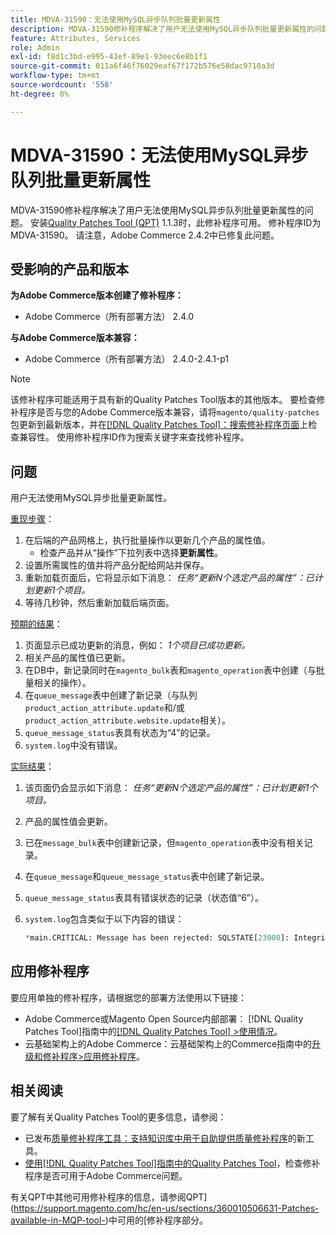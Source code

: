 ```yaml
---
title: MDVA-31590：无法使用MySQL异步队列批量更新属性
description: MDVA-31590修补程序解决了用户无法使用MySQL异步队列批量更新属性的问题。 安装[Quality Patches Tool (QPT)](https://experienceleague.adobe.com/en/docs/commerce-operations/tools/quality-patches-tool/quality-patches-tool-to-self-serve-quality-patches) 1.1.3后，即可使用此修补程序。 修补程序ID为MDVA-31590。 请注意，Adobe Commerce 2.4.2中已修复此问题。
feature: Attributes, Services
role: Admin
exl-id: f8d1c3bd-e995-41ef-89e1-93eec6e8b1f1
source-git-commit: 011a6f46f76029eaf67f172b576e58dac9710a3d
workflow-type: tm+mt
source-wordcount: '558'
ht-degree: 0%

---
```


# MDVA-31590：无法使用MySQL异步队列批量更新属性

MDVA-31590修补程序解决了用户无法使用MySQL异步队列批量更新属性的问题。 安装[Quality Patches Tool (QPT)](https://experienceleague.adobe.com/en/docs/commerce-operations/tools/quality-patches-tool/quality-patches-tool-to-self-serve-quality-patches) 1.1.3时，此修补程序可用。 修补程序ID为MDVA-31590。 请注意，Adobe Commerce 2.4.2中已修复此问题。

## 受影响的产品和版本

**为Adobe Commerce版本创建了修补程序：**

* Adobe Commerce（所有部署方法） 2.4.0

**与Adobe Commerce版本兼容：**

* Adobe Commerce（所有部署方法） 2.4.0-2.4.1-p1

>[!NOTE]
>
>该修补程序可能适用于具有新的Quality Patches Tool版本的其他版本。 要检查修补程序是否与您的Adobe Commerce版本兼容，请将`magento/quality-patches`包更新到最新版本，并在[[!DNL Quality Patches Tool]：搜索修补程序页面](https://experienceleague.adobe.com/en/docs/commerce-operations/tools/quality-patches-tool/quality-patches-tool-to-self-serve-quality-patches)上检查兼容性。 使用修补程序ID作为搜索关键字来查找修补程序。

## 问题

用户无法使用MySQL异步批量更新属性。

<u>重现步骤</u>：

1. 在后端的产品网格上，执行批量操作以更新几个产品的属性值。
   * 检查产品并从“操作”下拉列表中选择&#x200B;**更新属性**。
1. 设置所需属性的值并将产品分配给网站并保存。
1. 重新加载页面后，它将显示如下消息：
   *任务“更新N个选定产品的属性”：已计划更新1个项目。*
1. 等待几秒钟，然后重新加载后端页面。

<u>预期的结果</u>：

1. 页面显示已成功更新的消息，例如： *1个项目已成功更新。*
1. 相关产品的属性值已更新。
1. 在DB中，新记录同时在`magento_bulk`表和`magento_operation`表中创建（与批量相关的操作）。
1. 在`queue_message`表中创建了新记录（与队列`product_action_attribute.update`和/或`product_action_attribute.website.update`相关）。
1. `queue_message_status`表具有状态为“4”的记录。
1. `system.log`中没有错误。

<u>实际结果</u>：

1. 该页面仍会显示如下消息：
   *任务“更新N个选定产品的属性”：已计划更新1个项目。*
1. 产品的属性值会更新。
1. 已在`message_bulk`表中创建新记录，但`magento_operation`表中没有相关记录。
1. 在`queue_message`和`queue_message_status`表中创建了新记录。
1. `queue_message_status`表具有错误状态的记录（状态值“6”）。
1. `system.log`包含类似于以下内容的错误：

   ```sql
   *main.CRITICAL: Message has been rejected: SQLSTATE[23000]: Integrity constraint violation: 1048 Column 'operation_key' cannot be null, query was: INSERT INTO {{magento_operation}} ({{id}}, {{bulk_uuid}}, {{topic_name}}, {{serialized_data}}, {{result_serialized_data}}, {{status}}, {{error_code}}, {{result_message}}, {{operation_key}}) VALUES (?, ?, ?, ?, ?, ?, ?, ?, ?) [] []*
   ```

## 应用修补程序

要应用单独的修补程序，请根据您的部署方法使用以下链接：

* Adobe Commerce或Magento Open Source内部部署： [!DNL Quality Patches Tool]指南中的[[!DNL Quality Patches Tool] >使用情况](/help/tools/quality-patches-tool/usage.md)。
* 云基础架构上的Adobe Commerce：云基础架构上的Commerce指南中的[升级和修补程序>应用修补程序](https://experienceleague.adobe.com/docs/commerce-cloud-service/user-guide/develop/upgrade/apply-patches.html)。

## 相关阅读

要了解有关Quality Patches Tool的更多信息，请参阅：

* 已发布[质量修补程序工具：支持知识库中用于自助提供质量修补程序](https://experienceleague.adobe.com/en/docs/commerce-operations/tools/quality-patches-tool/quality-patches-tool-to-self-serve-quality-patches)的新工具。
* [使用[!DNL Quality Patches Tool]指南中的Quality Patches Tool](/help/tools/quality-patches-tool/patches-available-in-qpt/check-patch-for-magento-issue-with-magento-quality-patches.md)，检查修补程序是否可用于Adobe Commerce问题。

有关QPT中其他可用修补程序的信息，请参阅QPT](https://support.magento.com/hc/en-us/sections/360010506631-Patches-available-in-MQP-tool-)中可用的[修补程序部分。
